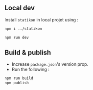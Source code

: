## Local dev

Install `statikon` in local projet using :

```sh
npm i ../statikon
```

```sh
npm run dev
```

## Build & publish

- Increase `package.json`'s version prop.
- Run the following :

```sh
npm run build
npm publish
```

